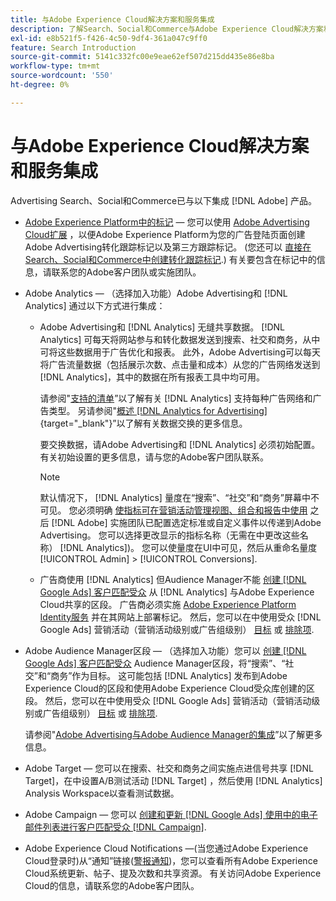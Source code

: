 ```yaml
---
title: 与Adobe Experience Cloud解决方案和服务集成
description: 了解Search、Social和Commerce与Adobe Experience Cloud解决方案和服务的集成。
exl-id: e8b521f5-f426-4c50-9df4-361a047c9ff0
feature: Search Introduction
source-git-commit: 5141c332fc00e9eae62ef507d215dd435e86e8ba
workflow-type: tm+mt
source-wordcount: '550'
ht-degree: 0%

---
```


# 与Adobe Experience Cloud解决方案和服务集成

Advertising Search、Social和Commerce已与以下集成 [!DNL Adobe] 产品。

* [Adobe Experience Platform中的标记](https://experienceleague.adobe.com/docs/experience-platform/tags/extensions/client/overview.html)  — 您可以使用 [Adobe Advertising Cloud扩展](https://exchange.adobe.com/apps/ec/100155) ，以便Adobe Experience Platform为您的广告登陆页面创建Adobe Advertising转化跟踪标记以及第三方跟踪标记。 (您还可以 [直接在Search、Social和Commerce中创建转化跟踪标记](/help/search-social-commerce/tools/conversion-tag-generate.md).) 有关要包含在标记中的信息，请联系您的Adobe客户团队或实施团队。

* Adobe Analytics — （选择加入功能）Adobe Advertising和 [!DNL Analytics] 通过以下方式进行集成：

   * Adobe Advertising和 [!DNL Analytics] 无缝共享数据。 [!DNL Analytics] 可每天将网站参与和转化数据发送到搜索、社交和商务，从中可将这些数据用于广告优化和报表。 此外，Adobe Advertising可以每天将广告流量数据（包括展示次数、点击量和成本）从您的广告网络发送到 [!DNL Analytics]，其中的数据在所有报表工具中均可用。

     请参阅&quot;[支持的清单](/help/search-social-commerce/introduction/supported-inventory.md)”以了解有关 [!DNL Analytics] 支持每种广告网络和广告类型。 另请参阅&quot;[概述 [!DNL Analytics for Advertising]](https://experienceleague.adobe.com/docs/advertising/integrations/analytics/overview.html){target="_blank"}”以了解有关数据交换的更多信息。

     要交换数据，请Adobe Advertising和 [!DNL Analytics] 必须初始配置。 有关初始设置的更多信息，请与您的Adobe客户团队联系。

     >[!NOTE]
     >
     >默认情况下， [!DNL Analytics] 量度在“搜索”、“社交”和“商务”屏幕中不可见。 您必须明确 [使指标可在营销活动管理视图、组合和报告中使用](/help/search-social-commerce/admin/conversion-metrics/conversion-metric-about.md) 之后 [!DNL Adobe] 实施团队已配置选定标准或自定义事件以传递到Adobe Advertising。 您可以选择更改显示的指标名称（无需在中更改这些名称） [!DNL Analytics])。 您可以使量度在UI中可见，然后从重命名量度 [!UICONTROL Admin] > [!UICONTROL Conversions].

   * 广告商使用 [!DNL Analytics] 但Audience Manager不能 [创建 [!DNL Google Ads] 客户匹配受众](/help/search-social-commerce/campaign-management/campaigns/google-audience-from-adobe-audience.md) 从 [!DNL Analytics] 与Adobe Experience Cloud共享的区段。 广告商必须实施 [Adobe Experience Platform Identity服务](https://experienceleague.adobe.com/docs/id-service/using/home.html) 并在其网站上部署标记。 然后，您可以在中使用受众 [!DNL Google Ads] 营销活动（营销活动级别或广告组级别） [目标](/help/search-social-commerce/campaign-management/campaigns/audience-targets-manage.md) 或 [排除项](/help/search-social-commerce/campaign-management/campaigns/audience-exclusions-manage.md).

* Adobe Audience Manager区段 — （选择加入功能）您可以 [创建 [!DNL Google Ads] 客户匹配受众](/help/search-social-commerce/campaign-management/campaigns/google-audience-from-adobe-audience.md) Audience Manager区段，将“搜索”、“社交”和“商务”作为目标。 这可能包括 [!DNL Analytics] 发布到Adobe Experience Cloud的区段和使用Adobe Experience Cloud受众库创建的区段。 然后，您可以在中使用受众 [!DNL Google Ads] 营销活动（营销活动级别或广告组级别） [目标](/help/search-social-commerce/campaign-management/campaigns/audience-targets-manage.md) 或 [排除项](/help/search-social-commerce/campaign-management/campaigns/audience-exclusions-manage.md).

  请参阅&quot;[Adobe Advertising与Adobe Audience Manager的集成](https://experienceleague.adobe.com/docs/advertising/integrations/audience-manager/overview.html)”以了解更多信息。

* Adobe Target — 您可以在搜索、社交和商务之间实施点进信号共享 [!DNL Target]，在中设置A/B测试活动 [!DNL Target] ，然后使用 [!DNL Analytics] Analysis Workspace以查看测试数据。

* Adobe Campaign — 您可以 [创建和更新 [!DNL Google Ads] 使用中的电子邮件列表进行客户匹配受众 [!DNL Campaign]](/help/search-social-commerce/campaign-management/campaigns/google-audience-from-campaign-email-list.md).

* Adobe Experience Cloud Notifications —(当您通过Adobe Experience Cloud登录时)从“通知”链接([警报通知](/help/search-social-commerce/assets/notifications-panel.png "警报通知"))，您可以查看所有Adobe Experience Cloud系统更新、帖子、提及次数和共享资源。 有关访问Adobe Experience Cloud的信息，请联系您的Adobe客户团队。
